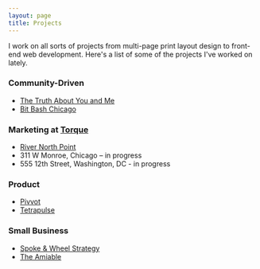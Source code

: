```yaml
---
layout: page
title: Projects
---
```


I work on all sorts of projects from multi-page print layout design to front-end web development. Here's a list of some of the projects I've worked on lately. 

### Community-Driven

- [The Truth About You and Me](http://thetruthaboutyouand.me)
- [Bit Bash Chicago](http://bitbashchicago.com/)


### Marketing at [Torque](http://torque.digital/)

- [River North Point](http://rivernorthpoint.com)
- 311 W Monroe, Chicago – in progress
- 555 12th Street, Washington, DC - in progress


### Product

- [Pivvot](http://pivvotgame.com/)
- [Tetrapulse](http://tetrapulse.com/)


### Small Business

- [Spoke & Wheel Strategy](http://spokeandwheelstrategy.com/)
- [The Amiable](http://theamiable.com)